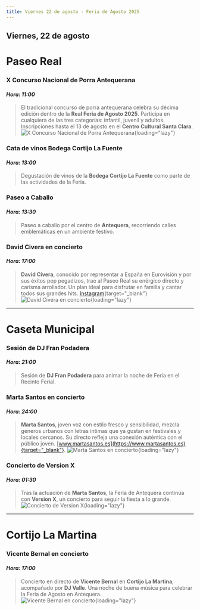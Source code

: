 ```yaml
---
title: Viernes 22 de agosto - Feria de Agosto 2025
---
```


## Viernes, 22 de agosto

# Paseo Real

### **X Concurso Nacional de Porra Antequerana**  
#### *Hora: 11:00*  
> El tradicional concurso de porra antequerana celebra su décima edición dentro de la **Real Feria de Agosto 2025**. Participa en cualquiera de las tres categorías: infantil, juvenil y adultos. Inscripciones hasta el 13 de agosto en el **Centro Cultural Santa Clara**.  
![X Concurso Nacional de Porra Antequerana](https://storage.googleapis.com/qultura-ficheros/eventos/211d911a-24b7-43a9-b224-499bf44bdf88.jpg){loading="lazy"}

### **Cata de vinos Bodega Cortijo La Fuente**  
#### *Hora: 13:00*  
> Degustación de vinos de la **Bodega Cortijo La Fuente** como parte de las actividades de la Feria.

### **Paseo a Caballo**  
#### *Hora: 13:30*  
> Paseo a caballo por el centro de **Antequera**, recorriendo calles emblemáticas en un ambiente festivo.

### **David Civera en concierto**
#### *Hora: 17:00*
> **David Civera**, conocido por representar a España en Eurovisión y por sus éxitos pop pegadizos, trae al Paseo Real su enérgico directo y carisma arrollador. Un plan ideal para disfrutar en familia y cantar todos sus grandes hits.
[Instagram](https://www.instagram.com/david_civera){target="_blank"}
![David Civera en concierto](https://storage.googleapis.com/qultura-ficheros/eventos/e61841a2-c29b-4c1f-8d05-e18a2a25a8be.jpg){loading="lazy"}

---

# Caseta Municipal

### **Sesión de DJ Fran Podadera**  
#### *Hora: 21:00*  
> Sesión de **DJ Fran Podadera** para animar la noche de Feria en el Recinto Ferial.

### **Marta Santos en concierto**  
#### *Hora: 24:00*  
> **Marta Santos**, joven voz con estilo fresco y sensibilidad, mezcla géneros urbanos con letras íntimas que ya gustan en festivales y locales cercanos. Su directo refleja una conexión auténtica con el público joven.
[www.martasantos.es](https://www.martasantos.es){target="_blank"}.
![Marta Santos en concierto](https://storage.googleapis.com/qultura-ficheros/eventos/be4cbd85-9ef3-4eb5-ac4d-4ffdc2e2b126.jpg){loading="lazy"}

### **Concierto de Version X**  
#### *Hora: 01:30*  
> Tras la actuación de **Marta Santos**, la Feria de Antequera continúa con **Version X**, un concierto para seguir la fiesta a lo grande.  
![Concierto de Version X](https://storage.googleapis.com/qultura-ficheros/eventos/b039a068-e380-43be-a393-a0fa5c1a4f5e.jpg){loading="lazy"}

---

# Cortijo La Martina

### **Vicente Bernal en concierto**  
#### *Hora: 17:00*  
> Concierto en directo de **Vicente Bernal** en **Cortijo La Martina**, acompañado por **DJ Valle**. Una noche de buena música para celebrar la Feria de Agosto en Antequera.  
![Vicente Bernal en concierto](https://storage.googleapis.com/qultura-ficheros/eventos/1549cbed-aa52-47d1-91aa-5f4a2b4de932.jpg){loading="lazy"}
